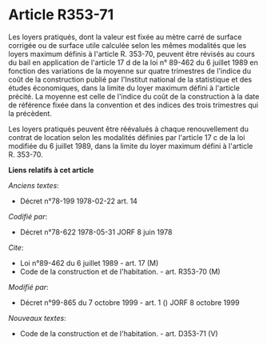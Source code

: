# Article R353-71

Les loyers pratiqués, dont la valeur est fixée au mètre carré de surface corrigée ou de surface utile calculée selon les
mêmes modalités que les loyers maximum définis à l'article R. 353-70, peuvent être révisés au cours du bail en application de
l'article 17 d de la loi n° 89-462 du 6 juillet 1989 en fonction des variations de la moyenne sur quatre trimestres de
l'indice du coût de la construction publié par l'Institut national de la statistique et des études économiques, dans la
limite du loyer maximum défini à l'article précité. La moyenne est celle de l'indice du coût de la construction à la date de
référence fixée dans la convention et des indices des trois trimestres qui la précèdent.

Les loyers pratiqués peuvent être réévalués à chaque renouvellement du contrat de location selon les modalités définies par
l'article 17 c de la loi modifiée du 6 juillet 1989, dans la limite du loyer maximum défini à l'article R. 353-70.

**Liens relatifs à cet article**

_Anciens textes_:

  - Décret n°78-199 1978-02-22 art. 14

_Codifié par_:

  - Décret n°78-622 1978-05-31 JORF 8 juin 1978

_Cite_:

  - Loi n°89-462 du 6 juillet 1989 - art. 17 (M)
  - Code de la construction et de l'habitation. - art. R353-70 (M)

_Modifié par_:

  - Décret n°99-865 du 7 octobre 1999 - art. 1 () JORF 8 octobre 1999

_Nouveaux textes_:

  - Code de la construction et de l'habitation. - art. D353-71 (V)
